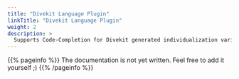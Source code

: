 ```yaml
---
title: "Divekit Language Plugin"
linkTitle: "Divekit Language Plugin"
weight: 2
description: >
  Supports Code-Completion for Divekit generated individualization variables
---
```


{{% pageinfo %}}
The documentation is not yet written. Feel free to add it yourself ;)
{{% /pageinfo %}}

